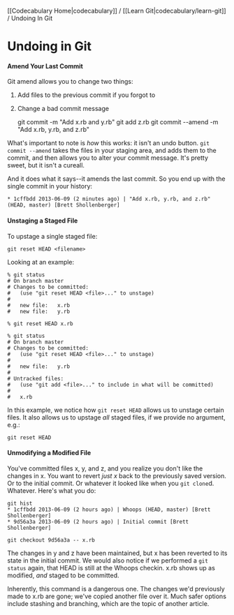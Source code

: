 [[Codecabulary Home|codecabulary]] / [[Learn Git|codecabulary/learn-git]] / Undoing In Git

# Undoing in Git

#### Amend Your Last Commit

Git amend allows you to change two things:

1) Add files to the previous commit if you forgot to

2) Change a bad commit message
	
	git commit -m "Add x.rb and y.rb"
	git add z.rb
	git commit --amend -m "Add x.rb, y.rb, and z.rb"
	
What's important to note is _how_ this works: it isn't an undo button. `git commit --amend` takes the files in your staging area, and adds them to the commit, and then allows you to alter your commit message. It's pretty sweet, but it isn't a cureall.

And it does what it says--it amends the last commit. So you end up with the single commit in your history:

	* 1cffbdd 2013-06-09 (2 minutes ago) | "Add x.rb, y.rb, and z.rb" (HEAD, master) [Brett Shollenberger]

#### Unstaging a Staged File

To upstage a single staged file:

	git reset HEAD <filename>
	
Looking at an example:

	% git status                                                                                                                                                  
	# On branch master
	# Changes to be committed:
	#   (use "git reset HEAD <file>..." to unstage)
	#
	#	new file:   x.rb
	#	new file:   y.rb
	
	% git reset HEAD x.rb

	% git status                                                                                                                                                  
	# On branch master
	# Changes to be committed:
	#   (use "git reset HEAD <file>..." to unstage)
	#
	#	new file:   y.rb
	#
	# Untracked files:
	#   (use "git add <file>..." to include in what will be committed)
	#
	#	x.rb
	
In this example, we notice how `git reset HEAD` allows us to unstage certain files. It also allows us to upstage _all_ staged files, if we provide no argument, e.g.:

	git reset HEAD
	
#### Unmodifying a Modified File

You've committed files x, y, and z, and you realize you don't like the changes in x. You want to revert _just x_ back to the previously saved version. Or to the initial commit. Or whatever it looked like when you `git clone`d. Whatever. Here's what you do:

	git hist
	* 1cffbdd 2013-06-09 (2 hours ago) | Whoops (HEAD, master) [Brett Shollenberger]
	* 9d56a3a 2013-06-09 (2 hours ago) | Initial commit [Brett Shollenberger]

	git checkout 9d56a3a -- x.rb
	
The changes in y and z have been maintained, but x has been reverted to its state in the initial commit. We would also notice if we performed a `git status` again, that HEAD is still at the Whoops checkin. x.rb shows up as modified, _and_ staged to be committed. 

Inherently, this command is a dangerous one. The changes we'd previously made to x.rb are gone; we've copied another file over it. Much safer options include stashing and branching, which are the topic of another article.
